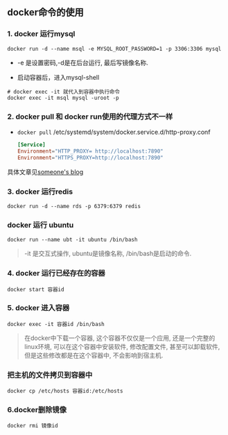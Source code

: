 ## docker命令的使用
### 1. docker 运行mysql
```shell
docker run -d --name msql -e MYSQL_ROOT_PASSWORD=1 -p 3306:3306 mysql  
```
- -e 是设置密码,-d是在后台运行, 最后写镜像名称.  

- 启动容器后，进入mysql-shell
```shell
# docker exec -it 就代入到容器中执行命令
docker exec -it msql mysql -uroot -p
```

### 2. docker pull 和 docker run使用的代理方式不一样
- `docker pull` /etc/systemd/system/docker.service.d/http-proxy.conf
  ```conf
  [Service]
  Environment="HTTP_PROXY= http://localhost:7890"
  Environment="HTTPS_PROXY=http://localhost:7890"
  ```
具体文章见[someone's blog](https://neucrack.com/p/286)

### 3. docker 运行redis
```shell
docker run -d --name rds -p 6379:6379 redis  
``` 

### docker 运行 ubuntu
```shell
docker run --name ubt -it ubuntu /bin/bash
```
> -it 是交互式操作, ubuntu是镜像名称, /bin/bash是启动的命令.

### 4. docker 运行已经存在的容器
```shell
docker start 容器id
```
### 5. docker 进入容器
```shell
docker exec -it 容器id /bin/bash
```
> 在docker中下载一个容器, 这个容器不仅仅是一个应用, 还是一个完整的linux环境, 可以在这个容器中安装软件, 修改配置文件, 甚至可以卸载软件, 但是这些修改都是在这个容器中, 不会影响到宿主机.
### 把主机的文件拷贝到容器中
```shell
docker cp /etc/hosts 容器id:/etc/hosts
```

### 6.docker删除镜像
```shell
docker rmi 镜像id
```

